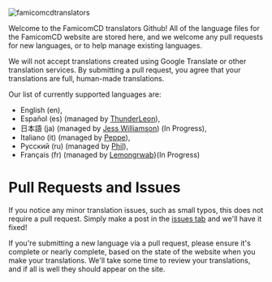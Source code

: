
![famicomcdtranslators](https://github.com/user-attachments/assets/d52a06bd-b35e-4690-9d1e-c41c8fe98f76)

Welcome to the FamicomCD translators Github! All of the language files for the FamicomCD website are stored here, and we welcome any pull requests for new languages, or to help manage existing languages.

We will not accept translations created using Google Translate or other translation services. By submitting a pull request, you agree that your translations are full, human-made translations. 

Our list of currently supported languages are:
- English (en),
- Español (es) (managed by [ThunderLeon](https://bsky.app/profile/thunderleon7.bsky.social)),
- 日本語 (ja) (managed by [Jess Williamson](https://bsky.app/profile/jess.undertaleplus.com)) (In Progress),
- Italiano (it) (managed by [Peppe](https://twitter.com/Peppe021203)),
- Русский (ru) (managed by [Phil](https://bsky.app/profile/philmarseille.bsky.social)),
- Français (fr) (managed by [Lemongrwab](https://github.com/Lemongrwab)}(In Progress)


# Pull Requests and Issues

If you notice any minor translation issues, such as small typos, this does not require a pull request. Simply make a post in the [issues tab](https://github.com/FamicomCD/famicomcd-translators/issues) and we'll have it fixed!

If you're submitting a new language via a pull request, please ensure it's complete or nearly complete, based on the state of the website when you make your translations. We'll take some time to review your translations, and if all is well they should appear on the site.

